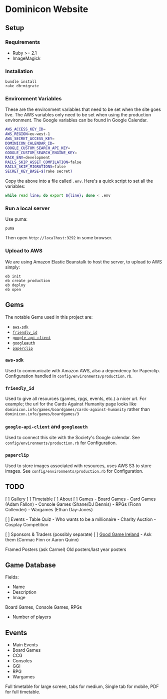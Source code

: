 Dominicon Website
=================

## Setup

### Requirements
- Ruby >= 2.1
- ImageMagick

### Installation
```console
bundle install
rake db:migrate
```

### Environment Variables
These are the environment variables that need to be set when the site goes
live. The AWS variables only need to be set when using the production
environment. The Google variables can be found in Google Calendar.

```sh
AWS_ACCESS_KEY_ID=
AWS_REGION=eu-west-1
AWS_SECRET_ACCESS_KEY=
DOMINICON_CALENDAR_ID=
GOOGLE_CUSTOM_SEARCH_API_KEY=
GOOGLE_CUSTOM_SEARCH_ENGINE_KEY=
RACK_ENV=development
RAILS_SKIP_ASSET_COMPILATION=false
RAILS_SKIP_MIGRATIONS=false
SECRET_KEY_BASE=$(rake secret)
```

Copy the above into a file called `.env`. Here's a quick script to set all the
variables:

```sh
while read line; do export ${line}; done < .env
```

### Run a local server
Use puma:

```console
puma
```

Then open `http://localhost:9292` in some browser.

### Upload to AWS
We are using Amazon Elastic Beanstalk to host the server, to upload to AWS
simply:

```console
eb init
eb create production
eb deploy
eb open
```

## Gems
The notable Gems used in this project are:
- [`aws-sdk`](https://aws.amazon.com/sdk-for-ruby/)
- [`friendly_id`](http://norman.github.io/friendly_id/)
- [`google-api-client`](https://developers.google.com/api-client-library/ruby/)
- [`googleauth`](https://developers.google.com/api-client-library/ruby/)
- [`paperclip`](https://thoughtbot.com/open-source)

### `aws-sdk`
Used to communicate with Amazon AWS, also a dependency for Paperclip.
Configuration handled in `config/environments/production.rb`.

### `friendly_id`
Used to give all resources (games, rpgs, events, etc.) a nicer url. For
example; the url for the Cards Against Humanity page looks like
`dominicon.info/games/boardgames/cards-against-humanity` rather than
`dominicon.info/games/boardgames/3` 

### `google-api-client` and `googleauth`
Used to connect this site with the Society's Google calendar. See
`config/environments/production.rb` for Configuration.

### `paperclip`
Used to store images associated with resources, uses AWS S3 to store images.
See `config/environments/production.rb` for Configuration.

## TODO
[ ] Gallery
[ ] Timetable
[ ] About
[ ] Games
    - Board Games
    - Card Games (Adam Fallon)
    - Console Games (Shane/DJ Dennis)
    - RPGs (Fionn Collender)
    - Wargames (Ethan Day-Jones)

[ ] Events
    - Table Quiz
        - Who wants to be a millionaire
    - Charity Auction
    - Cosplay Competition

[ ] Sponsors & Traders (possibly separate)
[ ] [Good Game Ireland](http://goodgameireland.com)
    - Ask them (Cormac Finn or Aaron Quinn)


Framed Posters (ask Carmel)
Old posters/last year posters

## Game Database
Fields:
- Name
- Description
- Image

Board Games, Console Games, RPGs
- Number of players

## Events
- Main Events
- Board Games
- CCG
- Consoles
- GGI
- RPG
- Wargames

Full timetable for large screen, tabs for medium, Single tab for mobile, PDF
for full timetable.
